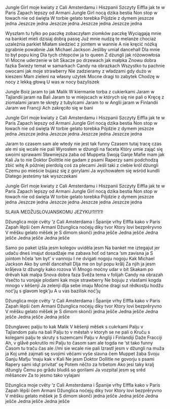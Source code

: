 Jungle Girl moje kwiaty z Cali
Amsterdamu i Hiszpanii
Szczyty Eiffla jak te w Paris
Zapach lepszy od Armani
Jungle Girl nocą dzika bestia
Non stop w łowach nie od święta
W torbie gelato torebka
Pójdzie z dymem jeszcze jedna
Jeszcze jedna
Jeszcze jedna
Jeszcze jedna
Jeszcze jedna

Wyszłam tu tylko po paczkę zobaczyłam ziomków paczkę
Wyciągają mnie na bankiet mieli dzisiaj dobrą passę
Już mnie nudzą te melanże chociaż uzależnia parkiet
Miałam siedzieć z jointem w wannie
A nie kręcić nóżką zgrabnie powabnie
Jak Michael Jackson
Jeśliby umiał dancehall
Dla mnie to był popu king
Dla tych chłopców ja to queen
Z dżungli jak różowowłosa Vi
Mocne uderzenie w bit
Skacze po drzewach jak małpka
Znowu dobra fazka
Świeży temat w samarkach
Candy na obrazkach
Wszystko tu pachnie owocami jak moje strawberry
Nie zadzieramy z władzami gdy dużo w kieszeni
Mam zieleni na własny użytek
Mocne dragi to zabytek
Chodzę w nocy z lekką głową
U was w nocy bazyliszek

Jungle Boiz jaram to jak Malik
W kiermanie torba z cukierkami
Jaram w Tajlandii jaram na Bali
Jaram to w miejscach w których się nie pali o
Kręcę z ziomalami jaram te skręty z tubylcami
Jaram to w Anglii jaram w Finlandii
Jaram we Francji
Ach zakręciło się w bani

Jungle Girl moje kwiaty z Cali
Amsterdamu i Hiszpanii
Szczyty Eiffla jak te w Paris
Zapach lepszy od Armani
Jungle Girl nocą dzika bestia
Non stop w łowach nie od święta
W torbie gelato torebka
Pójdzie z dymem jeszcze jedna
Jeszcze jedna
Jeszcze jedna
Jeszcze jedna
Jeszcze jedna

Jaram to czasem sam ale wtedy nie jest tak funny
Czasem tutaj tracę czas ale mi się wcale nie pali
Wyrosłem w dżungli na faceta
Który umie zająć się swoimi sprawami
Sławniejsza żaba od Muppeta
Swoją Ganje Mafie mam jak Kali
Ja to nie Doktor Dolittle nie gadam z psami
Raperzy sami podchodzą zbić witę
A później pierdolą coś za plecami
Jeśli taki z ciebie król dżungli
Czemu po mieście bujasz się z gorylami
Ja wychowałem się wśród kundli
Dlatego jesteśmy tak wyszczekani

Jungle Girl moje kwiaty z Cali
Amsterdamu i Hiszpanii
Szczyty Eiffla jak te w Paris
Zapach lepszy od Armani
Jungle Girl nocą dzika bestia
Non stop w łowach nie od święta
W torbie gelato torebka
Pójdzie z dymem jeszcze jedna
Jeszcze jedna
Jeszcze jedna
Jeszcze jedna
Jeszcze jedna

SLAVA MEDŽUSLOVJANSKOMU JEZYKU!1!!1!1!

Džunglica moje cvěty ‘z Cali
Amsterdama i Španije
vŕhy EIffla kako v Paris
Zapah lěpši čem Armani
Džunglica noćejų diky tvor
Ktory lovi bezprěryvno
V měšku gelato měšek je
S dimom skonči jedna ješče
Jedna ješče
Jedna ješče
Jedna ješče 
Jedna ješče

Samo po paket izšla jesm kolegov uviděla jesm
Na banket me iztegajut jer udaču dneś imajut
dosadžaje me zabava hoť od tanca ‘sm zavisna ja
S jointom hčela ’sm byt’ v vannoju
I ne dvigati nogoju nogoju
Kak Michael Jackson
Ako by uměl dancehall
Dlja me on byl popu krålj
Za njih ja jesm kråljeva
Iz džungly kako rozova Vi
Mnogo moćny udar v bit
Skakam po drěvah kak malpa
Snova dobra faza
Svěža tema v folijah
Candy na obrazah
Vsečto tu vonjaje plodami kak moje strawberry
Ne bojuju z vlasťami kogda mnogo v kěšenji 
Ja zelenji dlja sebe imaju
Moćne dragi sut rědkostju
hodžu noć’jų s glavom legk’ju
A u vas bazilisk noć’jų

Džunglica moje cvěty ‘z Cali
Amsterdama i Španije
vŕhy EIffla kako v Paris
Zapah lěpši čem Armani
Džunglica noćejų diky tvor
Ktory lovi bezprěryvno
V měšku gelato měšek je
S dimom skonči jedna ješče
Jedna ješče
Jedna ješče
Jedna ješče 
Jedna ješče

Džunglavec paljiu to kak Malik
V kěšenji měšek s cukrkami
Palju v Tajlandom palu na bali
Palju to v městah v ktoryh se ne pali o
Kruču s kolegami palju te skruty s tuzemcami
Palju v Angliji i Finlandiji
Daže Fracciji
Ah, v glåvě pokrutilo mi
Palju to časom sam ale togda ne ‘st tako funny
Časom tu traču čas ale  //mi sie wcale nie pali
Izrastl jesm v džungli na muža ja
Koj umě zajmati sę svojimi věćami
vyše slavna čem Muppet žaba
Svoju Ganju Mafju ‘maju kak v Kali
Ne jesm Doktor Dollitle ne govorju s psami
Rapery sami idųt privitat’ sę
Potem něčto za hrbetom
Ako jesi taky kralj džungly
Čemu po grådu bludiš so gorilami
Ja vozpital jesm sę srěd měšancev
Za to jesmo tako vylajani

Džunglica moje cvěty ‘z Cali
Amsterdama i Španije
vŕhy EIffla kako v Paris
Zapah lěpši čem Armani
Džunglica noćejų diky tvor
Ktory lovi bezprěryvno
V měšku gelato měšek je
S dimom skonči jedna ješče
Jedna ješče
Jedna ješče
Jedna ješče 
Jedna ješče

